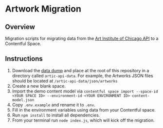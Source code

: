 # Artwork Migration

## Overview

Migration scripts for migrating data from the [Art Institute of Chicago API](https://api.artic.edu/docs/#introduction) to a Contentful Space.

## Instructions

1. Download the [data dump](https://github.com/art-institute-of-chicago/api-data) and place at the root of this repository in a directory called `artic-api-data`. For example, the Artworks JSON files should be located at `/artic-api-data/json/artworks`
2. Create a new blank space.
3. Import the demo content model via `contentful space import --space-id <YOUR SPACE ID> --environment-id <YOUR ENVIRONMENT ID> content-model.json`
4. Copy `.env.example` and rename it to `.env`.
5. Fill in the environment variables using data from your Contentful space.
6. Run `npm install` to install all dependencies.
7. From your terminal run `node index.js`, which will kick off the migration.
